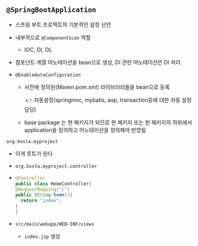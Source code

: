 ## `@SpringBootApplication`

- 스프링 부트 프로젝트의 기본적인 설정 선언
- 내부적으로 `@ComponentScan` 역할
  -  IOC, DI, DL
- 컴포넌트 계열 어노테이션을 bean으로 생성, DI 관련 어노테이션은 DI 처리

- `@EnableAutoConfiguration`

  - 사전에 정의된(Maven pom.xml) 라이브러리들을 bean으로 등록 

    ​	:point_right: 자동설정(springmvc, mybatis, aop, transaction등에 대한 자동 설정 담당)

  - base package 는 현 패키지가 되므로 현 패키지 또는 현 패키지의 하위에서 application을 정의하고 어노테이션을 정의해야 반영됨

`org.kosta.myproject`

- 이게 루트가 된다



- `org.kosta.myproject.controller`

- ```java
  @Controller
  public class HomeController{
  @RequestMapping("/")
  public String home(){
  	return "index";
  }
  }
  ```

- `src/main/webapp/WEB-INF/views`

  - `index.jsp` 생성